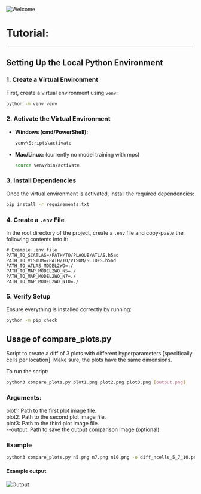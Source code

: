 ![Welcome](https://github.com/user-attachments/assets/691aa3ec-b420-4ce6-ad26-b637c7683f3e)
# Tutorial:
---

## Setting Up the Local Python Environment

### 1. Create a Virtual Environment
First, create a virtual environment using `venv`:

```sh
python -m venv venv
```

### 2. Activate the Virtual Environment
- **Windows (cmd/PowerShell):**
  ```sh
  venv\Scripts\activate
  ```
- **Mac/Linux:** (currently no model training with mps)
  ```sh
  source venv/bin/activate
  ```

### 3. Install Dependencies
Once the virtual environment is activated, install the required dependencies:

```sh
pip install -r requirements.txt
```

### 4. Create a `.env` File
In the root directory of the project, create a `.env` file and copy-paste the following contents into it:

```
# Example .env file
PATH_TO_SCATLAS=/PATH/TO/PLAQUE/ATLAS.h5ad
PATH_TO_VISIUM=/PATH/TO/VISUM/SLIDES.h5ad
PATH_TO_ATLAS_MODEL2WO=./
PATH_TO_MAP_MODEL2WO_N5=./
PATH_TO_MAP_MODEL2WO_N7=./
PATH_TO_MAP_MODEL2WO_N10=./
```

### 5. Verify Setup
Ensure everything is installed correctly by running:

```sh
python -m pip check
```

## Usage of compare_plots.py
Script to create a diff of 3 plots with different hyperparameters [specifically cells per location]. Make sure, the plots have the same dimensions.

To run the script:
```sh
python3 compare_plots.py plot1.png plot2.png plot3.png [output.png]
```

### Arguments:
plot1: Path to the first plot image file. \
plot2: Path to the second plot image file. \
plot3: Path to the third plot image file. \
--output: Path to save the output comparison image (optional)

### Example
```sh
python3 compare_plots.py n5.png n7.png n10.png -o diff_ncells_5_7_10.png
```
#### Example output
![Output](https://github.com/user-attachments/assets/e6237cdf-c1c6-477d-a229-453649067843)
